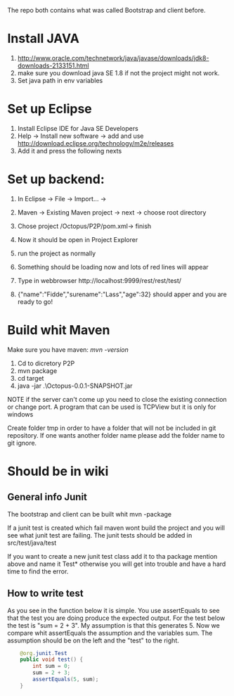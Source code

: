 The repo both contains what was called Bootstrap and client before. 

# Install JAVA
1. http://www.oracle.com/technetwork/java/javase/downloads/jdk8-downloads-2133151.html
2. make sure you download java SE 1.8 if not the project might not work. 
3. Set java path in env variables


# Set up Eclipse
1. Install Eclipse IDE for Java SE Developers
2. Help -> Install new software -> add and use http://download.eclipse.org/technology/m2e/releases
3. Add it and press the following nexts

# Set up backend:
1. In Eclipse -> File -> Import... -> 
2. Maven -> Existing Maven project -> next -> choose root directory
3. Chose project /Octopus/P2P/pom.xml-> finish
4. Now it should be open in Project Explorer
5. run the project as normally 
6. Something should be loading now and lots of red lines will appear
7. Type in webbrowser http://localhost:9999/rest/rest/test/

8. {"name":"Fidde","surename":"Lass","age":32} should apper and you are ready to go!


# Build whit Maven
Make sure you have maven: *mvn -version*
1. Cd to dicretory P2P
2. mvn package
3. cd target
4. java -jar .\Octopus-0.0.1-SNAPSHOT.jar


 


NOTE if the server can't come up you need to close the existing connection or change port. 
A program that can be used is TCPView but it is only for windows

Create folder tmp in order to have a folder that will not be included in git repository. 
If one wants another folder name please add the folder name to git ignore. 

# Should be in wiki
## General info Junit
The bootstrap and client can be built whit
mvn -package

If a junit test is created which fail maven wont build the project and you will see what junit test are failing. 
The junit tests should be added in src/test/java/test

If you want to create a new junit test class add it to tha package mention above and name it Test* otherwise you will get into trouble and have a hard time to find the error. 


## How to write test
As you see in the function below it is simple. 
You use assertEquals to see that the test you are doing produce the expected output. 
For the test below the test is "sum = 2 + 3". My assumption is that this generates 5. 
Now we compare whit assertEquals the assumption and the variables sum. 
The assumption should be on the left and the "test" to the right. 
```java
	@org.junit.Test
	public void test() {
		int sum = 0;
		sum = 2 + 3;
		assertEquals(5, sum);
	}
```
